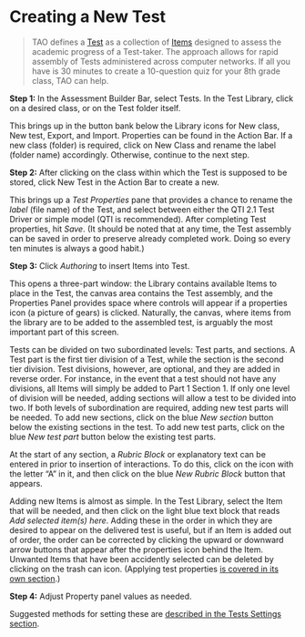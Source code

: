 # Creating a New Test

>TAO defines a [Test](../terminology/what-is-a-test.md) as a collection of [Items](../terminology/what-is-an-interaction.md) designed to assess the academic progress of a Test-taker. The approach allows for rapid assembly of Tests administered across computer networks. If all you have is 30 minutes to create a 10-question quiz for your 8th grade class, TAO can help.

**Step 1:** In the Assessment Builder Bar, select Tests. In the Test Library, click on a desired class, or on the Test folder itself.

This brings up in the button bank below the Library icons for New class, New test, Export, and Import. Properties can be found in the Action Bar. If a new class (folder) is required, click on New Class and rename the label (folder name) accordingly. Otherwise, continue to the next step.

**Step 2:** After clicking on the class within which the Test is supposed to be stored, click New Test in the Action Bar to create a new.

This brings up a *Test Properties* pane that provides a chance to rename the *label* (file name) of the Test, and select between either the QTI 2.1 Test Driver or simple model (QTI is recommended). After completing Test properties, hit *Save*. (It should be noted that at any time, the Test assembly can be saved in order to preserve already completed work. Doing so every ten minutes is always a good habit.)

**Step 3:** Click *Authoring* to insert Items into Test.

This opens a three-part window: the Library contains available Items to place in the Test, the canvas area contains the Test assembly, and the Properties Panel  provides space where controls will appear if a properties icon (a picture of gears) is clicked. Naturally, the canvas, where items from the library are to be added to the assembled test, is arguably the most important part of this screen. 

Tests can be divided on two subordinated levels: Test parts, and sections. A Test part is the first tier division of a Test, while the section is the second tier division. Test divisions, however, are optional, and they are added in reverse order. For instance, in the event that a test should not have any divisions, all Items will simply be added to Part 1 Section 1. If only one level of division will be needed, adding sections will allow a test to be divided into two. If both levels of subordination are required, adding new test parts will be needed. To add new sections, click on the blue *New section* button below the existing sections in the test. To add new test parts, click on the blue *New test part* button below the existing test parts.

At the start of any section, a *Rubric Block* or explanatory text can be entered in prior to insertion of interactions. To do this, click on the icon with the letter “A” in it, and then click on the blue *New Rubric Block* button that appears.

Adding new Items is almost as simple. In the Test Library, select the Item that will be needed, and then click on the light blue text block that reads *Add selected item(s) here*. Adding these in the order in which they are desired to appear on the delivered test is useful, but if an Item is added out of order, the order can be corrected by clicking the upward or downward arrow buttons that appear after the properties icon behind the Item. Unwanted Items that have been accidently selected can be deleted by clicking on the trash can icon. (Applying test properties [is covered in its own section](../tests/tests-settings.md).)

**Step 4:** Adjust Property panel values as needed.

Suggested methods for setting these are [described in the Tests Settings section](../tests/tests-settings.md).

